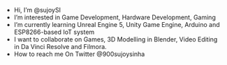 -  Hi, I’m @sujoySI
-  I’m interested in Game Development, Hardware Development, Gaming
-  I’m currently learning Unreal Engine 5, Unity Game Engine, Arduino and ESP8266-based IoT system
-  I want to collaborate on Games, 3D Modelling in Blender, Video Editing in Da Vinci Resolve and Filmora.
-  How to reach me On Twitter @900sujoysinha

<!---
sujoySI/sujoySI is a ✨ special ✨ repository because its `README.md` (this file) appears on your GitHub profile.
You can click the Preview link to take a look at your changes.
--->
